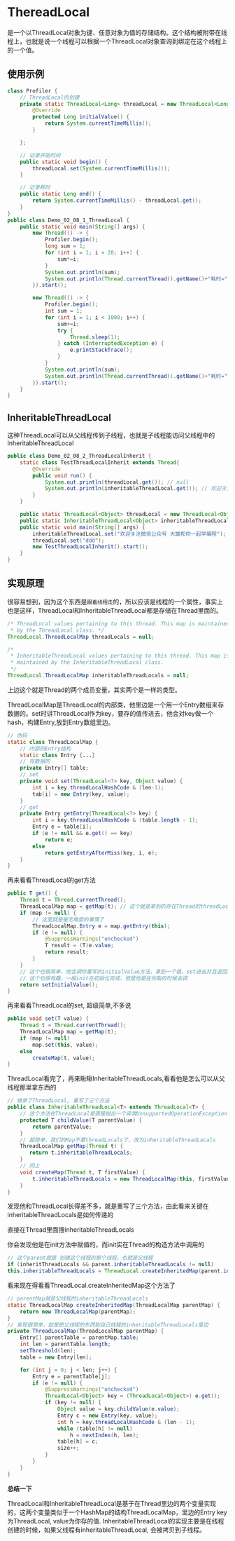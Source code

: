 # ThereadLocal

是一个以ThreadLocal对象为键、任意对象为值的存储结构。这个结构被附带在线程上，也就是说一个线程可以根据一个ThreadLocal对象查询到绑定在这个线程上的一个值。

## 使用示例

```java
class Profiler {
    // ThreadLocal的创建
    private static ThreadLocal<Long> threadLocal = new ThreadLocal<Long>(){
        @Override
        protected Long initialValue() {
            return System.currentTimeMillis();
        }

    };

    // 记录开始时间
    public static void begin() {
        threadLocal.set(System.currentTimeMillis());
    }

    // 记录耗时
    public static Long end() {
        return System.currentTimeMillis() - threadLocal.get();
    }
}
public class Demo_02_08_1_ThreadLocal {
    public static void main(String[] args) {
        new Thread(() -> {
            Profiler.begin();
            long sum = 1;
            for (int i = 1; i < 20; i++) {
                sum*=i;
            }
            System.out.println(sum);
            System.out.println(Thread.currentThread().getName()+"耗时="+Profiler.end());
        }).start();

        new Thread(() -> {
            Profiler.begin();
            int sum = 1;
            for (int i = 1; i < 1000; i++) {
                sum+=i;
                try {
                    Thread.sleep(1);
                } catch (InterruptedException e) {
                    e.printStackTrace();
                }
            }
            System.out.println(sum);
            System.out.println(Thread.currentThread().getName()+"耗时="+Profiler.end());
        }).start();
    }
}
```

## InheritableThreadLocal

这种ThreadLocal可以从父线程传到子线程，也就是子线程能访问父线程中的InheritableThreadLocal

```java
public class Demo_02_08_2_ThreadLocalInherit {
    static class TestThreadLocalInherit extends Thread{
        @Override
        public void run() {
            System.out.println(threadLocal.get()); // null 
            System.out.println(inheritableThreadLocal.get()); // 欢迎关注微信公众号 大雄和你一起学编程
        }
    }

    public static ThreadLocal<Object> threadLocal = new ThreadLocal<Object>();
    public static InheritableThreadLocal<Object> inheritableThreadLocal = new InheritableThreadLocal<>();
    public static void main(String[] args) {
        inheritableThreadLocal.set("欢迎关注微信公众号 大雄和你一起学编程");
        threadLocal.set("ddd");
        new TestThreadLocalInherit().start();
    }
}
```

## 实现原理

很容易想到，因为这个东西是`跟着线程走`的，所以应该是线程的一个属性，事实上也是这样，ThreadLocal和InheritableThreadLocal都是存储在Thread里面的。

```java
/* ThreadLocal values pertaining to this thread. This map is maintained
 * by the ThreadLocal class. */
ThreadLocal.ThreadLocalMap threadLocals = null;

/*
 * InheritableThreadLocal values pertaining to this thread. This map is
 * maintained by the InheritableThreadLocal class.
 */
ThreadLocal.ThreadLocalMap inheritableThreadLocals = null;
```
上边这个就是Thread的两个成员变量，其实两个是一样的类型。

ThreadLocalMap是ThreadLocal的内部类，他里边是一个用一个Entry数组来存数据的。set时讲ThreadLocal作为key，要存的值传进去，他会对key做一个hash，构建Entry,放到Entry数组里边。

```java
// 伪码
static class ThreadLocalMap {
    // 内部的Entry结构
    static class Entry {...}
    // 存数据的
    private Entry[] table;
    // set
    private void set(ThreadLocal<?> key, Object value) {
        int i = key.threadLocalHashCode & (len-1);
        tab[i] = new Entry(key, value);
    }
    // get
    private Entry getEntry(ThreadLocal<?> key) {
        int i = key.threadLocalHashCode & (table.length - 1);
        Entry e = table[i];
        if (e != null && e.get() == key)
            return e;
        else
            return getEntryAfterMiss(key, i, e);
    }
}
```

再来看看ThreadLocal的get方法

```java
public T get() {
    Thread t = Thread.currentThread();
    ThreadLocalMap map = getMap(t); // 这个就是拿到的存在Thread的threadLocals这个变量
    if (map != null) {
        // 这里就是毫无难度的事情了
        ThreadLocalMap.Entry e = map.getEntry(this);
        if (e != null) {
            @SuppressWarnings("unchecked")
            T result = (T)e.value;
            return result;
        }
    }
    // 这个也很简单，他会调你重写的initialValue方法，拿到一个值，set进去并且返回给你
    // 这个也很有趣，一般init在初始化完成，但是他是在你取的时候去调
    return setInitialValue();
}
```

再来看看ThreadLocal的set, 超级简单,不多说

```java
public void set(T value) {
    Thread t = Thread.currentThread();
    ThreadLocalMap map = getMap(t);
    if (map != null)
        map.set(this, value);
    else
        createMap(t, value);
}
```

ThreadLocal看完了，再来瞅瞅InheritableThreadLocals,看看他是怎么可以从父线程那里拿东西的

```java
// 继承了ThreadLocal, 重写了三个方法
public class InheritableThreadLocal<T> extends ThreadLocal<T> {
    // 这个方法在ThreadLocal是直接抛出一个异常UnsupportedOperationException
    protected T childValue(T parentValue) {
        return parentValue;
    }
    // 超简单，我们的Map不要threadLocals了，改为inheritableThreadLocals
    ThreadLocalMap getMap(Thread t) {
       return t.inheritableThreadLocals;
    }
    // 同上
    void createMap(Thread t, T firstValue) {
        t.inheritableThreadLocals = new ThreadLocalMap(this, firstValue);
    }
}
```
发现他和ThreadLocal长得差不多，就是重写了三个方法，由此看来关键在inheritableThreadLocals是如何传递的

直接在Thread里面搜inheritableThreadLocals

你会发现他是在init方法中赋值的，而init实在Thread的构造方法中调用的

```java
// 这个parent就是 创建这个线程的那个线程，也就是父线程
if (inheritThreadLocals && parent.inheritableThreadLocals != null)
this.inheritableThreadLocals = ThreadLocal.createInheritedMap(parent.inheritableThreadLocals);
```
看来现在得看看ThreadLocal.createInheritedMap这个方法了

```java
// parentMap就是父线程的inheritableThreadLocals
static ThreadLocalMap createInheritedMap(ThreadLocalMap parentMap) {
    return new ThreadLocalMap(parentMap);
}
// 发现很简单，就是把父线程的东西到自己线程的inheritableThreadLocals里边
private ThreadLocalMap(ThreadLocalMap parentMap) {
    Entry[] parentTable = parentMap.table;
    int len = parentTable.length;
    setThreshold(len);
    table = new Entry[len];

    for (int j = 0; j < len; j++) {
        Entry e = parentTable[j];
        if (e != null) {
            @SuppressWarnings("unchecked")
            ThreadLocal<Object> key = (ThreadLocal<Object>) e.get();
            if (key != null) {
                Object value = key.childValue(e.value);
                Entry c = new Entry(key, value);
                int h = key.threadLocalHashCode & (len - 1);
                while (table[h] != null)
                    h = nextIndex(h, len);
                table[h] = c;
                size++;
            }
        }
    }
}
```

**总结一下**

ThreadLocal和InheritableThreadLocal是基于在Thread里边的两个变量实现的，这两个变量类似于一个HashMap的结构ThreadLocalMap，里边的Entry key为ThreadLocal, value为你存的值. InheritableThreadLocal的实现主要是在线程创建的时候，如果父线程有inheritableThreadLocal, 会被拷贝到子线程。
